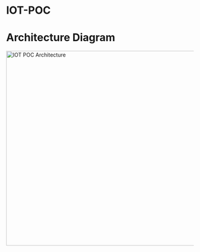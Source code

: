 # IOT-POC


# Architecture Diagram
<img width="523" alt="IOT POC Architecture" src="https://user-images.githubusercontent.com/13417552/120477339-477ab900-c3c9-11eb-8730-6593a7bd8402.PNG">
